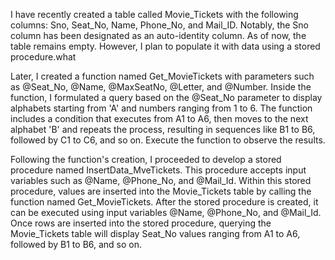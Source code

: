 I have recently created a table called Movie_Tickets with the following columns: Sno, Seat_No, Name, Phone_No, and Mail_ID. Notably, the Sno column has been 
designated as an auto-identity column. As of now, the table remains empty. However, I plan to populate it with data using a stored procedure.what

Later, I created a function named Get_MovieTickets with parameters such as @Seat_No, @Name, @MaxSeatNo, @Letter, and @Number. Inside the function, I formulated a query 
based on the @Seat_No parameter to display alphabets starting from 'A' and numbers ranging from 1 to 6. The function includes a condition that executes from A1 to A6, then moves 
to the next alphabet 'B' and repeats the process, resulting in sequences like B1 to B6, followed by C1 to C6, and so on. Execute the function to observe the results.

Following the function's creation, I proceeded to develop a stored procedure named InsertData_MveTickets. This procedure accepts input variables such as @Name, @Phone_No, and @Mail_Id. 
Within this stored procedure, values are inserted into the Movie_Tickets table by calling the function named Get_MovieTickets. After the stored procedure is created, 
it can be executed using input variables @Name, @Phone_No, and @Mail_Id. Once rows are inserted into the stored procedure, querying the Movie_Tickets table will display Seat_No 
values ranging from A1 to A6, followed by B1 to B6, and so on.

